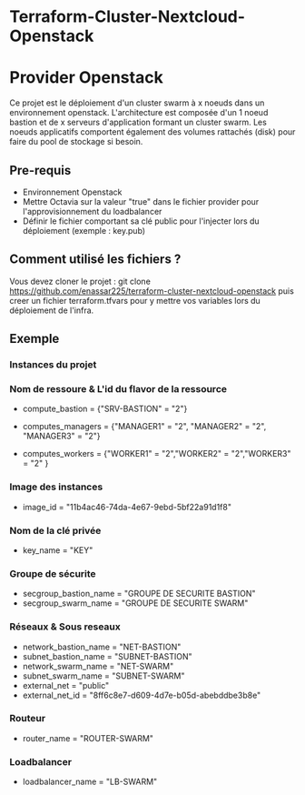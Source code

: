 # Terraform-Cluster-Nextcloud-Openstack
# Provider Openstack

Ce projet est le déploiement d'un cluster swarm à x noeuds dans un environnement openstack. L'architecture est composée d'un 1 noeud bastion et de x serveurs d'application formant un cluster swarm. Les noeuds applicatifs comportent également des volumes rattachés (disk) pour faire du pool de stockage si besoin.

## Pre-requis

* Environnement Openstack
* Mettre Octavia sur la valeur "true" dans le fichier provider pour l'approvisionnement du loadbalancer
* Définir le fichier comportant sa clé public pour l'injecter lors du déploiement (exemple : key.pub)

## Comment utilisé les fichiers ?

Vous devez cloner le projet : git clone https://github.com/enassar225/terraform-cluster-nextcloud-openstack puis creer un fichier terraform.tfvars pour y mettre vos variables lors du déploiement de l'infra.

## Exemple
### Instances du projet
### Nom de ressoure & L'id du flavor de la ressource
* compute_bastion = {"SRV-BASTION" = "2"}

* computes_managers = {"MANAGER1" = "2", "MANAGER2" = "2", "MANAGER3" = "2"}
* computes_workers = {"WORKER1" = "2","WORKER2" = "2","WORKER3" = "2"
}

### Image des instances
* image_id = "11b4ac46-74da-4e67-9ebd-5bf22a91d1f8"

### Nom de la clé privée
* key_name = "KEY"


### Groupe de sécurite
* secgroup_bastion_name = "GROUPE DE SECURITE BASTION"
* secgroup_swarm_name   = "GROUPE DE SECURITE SWARM"

### Réseaux & Sous reseaux
* network_bastion_name = "NET-BASTION"
* subnet_bastion_name  = "SUBNET-BASTION"
* network_swarm_name   = "NET-SWARM"
* subnet_swarm_name    = "SUBNET-SWARM"
* external_net         = "public"
* external_net_id      = "8ff6c8e7-d609-4d7e-b05d-abebddbe3b8e"

### Routeur
* router_name = "ROUTER-SWARM"

### Loadbalancer
* loadbalancer_name = "LB-SWARM"

